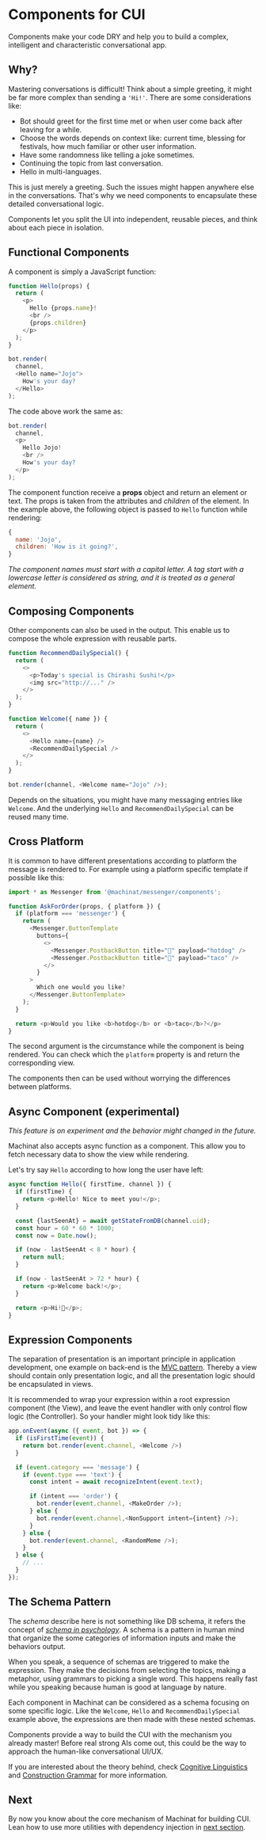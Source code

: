 # Components for CUI

Components make your code DRY and help you to build a complex, intelligent and characteristic conversational app.

## Why?

Mastering conversations is difficult! Think about a simple greeting, it might be far more complex than sending a `'Hi!'`. There are some considerations like:

- Bot should greet for the first time met or when user come back after leaving for a while.
- Choose the words depends on context like: current time, blessing for festivals, how much familiar or other user information.
- Have some randomness like telling a joke sometimes.
- Continuing the topic from last conversation.
- Hello in multi-languages.

This is just merely a greeting. Such the issues might happen anywhere else in the conversations. That's why we need components to encapsulate these detailed conversational logic.

Components let you split the UI into independent, reusable pieces, and think about each piece in isolation.

## Functional Components

A component is simply a JavaScript function:

```js
function Hello(props) {
  return (
    <p>
      Hello {props.name}!
      <br />
      {props.children}
    </p>
  );
}

bot.render(
  channel,
  <Hello name="Jojo">
    How's your day?
  </Hello>
);
```

The code above work the same as:

```js
bot.render(
  channel,
  <p>
    Hello Jojo!
    <br />
    How's your day?
  </p>
);
```

The component function receive a **props** object and return an element or text. The props is taken from the attributes and _children_ of the element. In the example above, the following object is passed to `Hello` function while rendering:

```js
{
  name: 'Jojo',
  children: 'How is it going?',
}
```

_The component names must start with a capital letter. A tag start with a lowercase letter is considered as string, and it is treated as a general element._

## Composing Components

Other components can also be used in the output. This enable us to compose the whole expression with reusable parts.

```js
function RecommendDailySpecial() {
  return (
    <>
      <p>Today's special is Chirashi Sushi!</p>
      <img src="http://..." />
    </>
  );
}

function Welcome({ name }) {
  return (
    <>
      <Hello name={name} />
      <RecommendDailySpecial />
    </>
  );
}

bot.render(channel, <Welcome name="Jojo" />);
```

Depends on the situations, you might have many messaging entries like `Welcome`. And the underlying `Hello` and `RecommendDailySpecial` can be reused many time.

## Cross Platform

It is common to have different presentations according to platform the message is rendered to. For example using a platform specific template if possible like this:

```js
import * as Messenger from '@machinat/messenger/components';

function AskForOrder(props, { platform }) {
  if (platform === 'messenger') {
    return (
      <Messenger.ButtonTemplate
        buttons={
          <>
            <Messenger.PostbackButton title="🌭" payload="hotdog" />
            <Messenger.PostbackButton title="🌮" payload="taco" />
          </>
        }
      >
        Which one would you like?
      </Messenger.ButtonTemplate>
    );
  }

  return <p>Would you like <b>hotdog</b> or <b>taco</b>?</p>
}
```

The second argument is the circumstance while the component is being rendered. You can check which the `platform` property is and return the corresponding view.

The components then can be used without worrying the differences between platforms.

## Async Component (experimental)

_This feature is on experiment and the behavior might changed in the future._

Machinat also accepts async function as a component. This allow you to fetch necessary data to show the view while rendering.

Let's try say `Hello` according to how long the user have left:

```js
async function Hello({ firstTime, channel }) {
  if (firstTime) {
    return <p>Hello! Nice to meet you!</p>;
  }

  const {lastSeenAt} = await getStateFromDB(channel.uid);
  const hour = 60 * 60 * 1000;
  const now = Date.now();

  if (now - lastSeenAt < 8 * hour) {
    return null;
  }

  if (now - lastSeenAt > 72 * hour) {
    return <p>Welcome back!</p>;
  }

  return <p>Hi!👋</p>;
}
```

## Expression Components

The separation of presentation is an important principle in application development, one example on back-end is the [MVC pattern](https://en.wikipedia.org/wiki/Model%E2%80%93view%E2%80%93controller). Thereby a view should contain only presentation logic, and all the presentation logic should be encapsulated in views.

It is recommended to wrap your expression within a root expression component (the View), and leave the event handler with only control flow logic (the Controller). So your handler might look tidy like this:

```js
app.onEvent(async ({ event, bot }) => {
  if (isFirstTime(event)) {
    return bot.render(event.channel, <Welcome />)
  }

  if (event.category === 'message') {
    if (event.type === 'text') {
      const intent = await recognizeIntent(event.text);

      if (intent === 'order') {
        bot.render(event.channel, <MakeOrder />);
      } else {
        bot.render(event.channel,<NonSupport intent={intent} />);
      }
    } else {
      bot.render(event.channel, <RandomMeme />);
    }
  } else {
    // ...
  }
});
```

## The Schema Pattern

The _schema_ describe here is not something like DB schema, it refers the concept of [_schema in psychology_](https://en.wikipedia.org/wiki/Schema_(psychology)). A schema is a pattern in human mind that organize the some categories of information inputs and make the behaviors output.

When you speak, a sequence of schemas are triggered to make the expression. They make the decisions from selecting the topics, making a metaphor, using grammars to picking a single word. This happens really fast while you speaking because human is good at language by nature.

Each component in Machinat can be considered as a schema focusing on some specific logic. Like the `Welcome`, `Hello` and `RecommendDailySpecial` example above, the expressions are then made with these nested schemas.

Components provide a way to build the CUI with the mechanism you already master! Before real strong AIs come out, this could be the way to approach the human-like conversational UI/UX.

If you are interested about the theory behind, check [Cognitive Linguistics](https://en.wikipedia.org/wiki/Cognitive_linguistics) and [Construction Grammar](https://en.wikipedia.org/wiki/Construction_grammar) for more information.


## Next

By now you know about the core mechanism of Machinat for building CUI. Lean how to use more utilities with dependency injection in [next section](dependency-injection.md).
